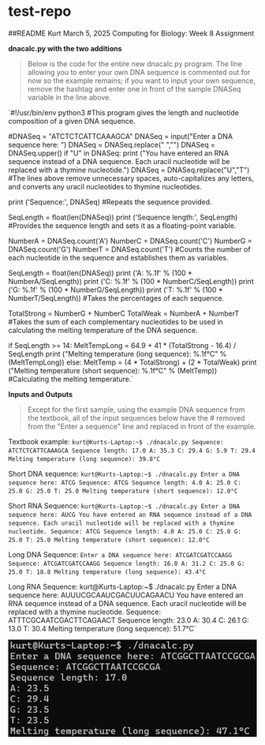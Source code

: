 # test-repo

##README
Kurt
March 5, 2025
Computing for Biology: Week 8 Assignment

**dnacalc.py with the two additions**
> Below is the code for the entire new dnacalc.py program. The line allowing you to enter your own DNA sequence is commented out for now so the example remains; if you want to input your own sequence, remove the hashtag and enter one in front of the sample DNASeq variable in the line above.

`#!/usr/bin/env python3
#This program gives the length and nucleotide composition of a given DNA sequence.

#DNASeq = "ATCTCTCATTCAAAGCA"
DNASeq = input("Enter a DNA sequence here: ")
DNASeq = DNASeq.replace(" ","")
DNASeq = DNASeq.upper()
if "U" in DNASeq:
        print ("You have entered an RNA sequence instead of a DNA sequence. Each uracil nucleotide will be replaced with a thymine nucleotide.")
        DNASeq = DNASeq.replace("U","T")
#The lines above remove unnecessary spaces, auto-capitalizes any letters, and converts any uracil nucleotides to thymine nucleotides.

print ('Sequence:', DNASeq)
#Repeats the sequence provided.

SeqLength = float(len(DNASeq))
print ('Sequence length:', SeqLength)
#Provides the sequence length and sets it as a floating-point variable.

NumberA = DNASeq.count('A')
NumberC = DNASeq.count('C')
NumberG = DNASeq.count('G')
NumberT = DNASeq.count('T')
#Counts the number of each nucleotide in the sequence and establishes them as variables.

SeqLength = float(len(DNASeq))
print ('A: %.1f' % (100 * NumberA/SeqLength))
print ('C: %.1f' % (100 * NumberC/SeqLength))
print ('G: %.1f' % (100 * NumberG/SeqLength))
print ('T: %.1f' % (100 * NumberT/SeqLength))
#Takes the percentages of each sequence.

TotalStrong = NumberG + NumberC
TotalWeak = NumberA + NumberT
#Takes the sum of each complementary nucleotides to be used in calculating the melting temperature of the DNA sequence.

if SeqLength >= 14:        MeltTempLong = 64.9 + 41 * (TotalStrong - 16.4) / SeqLength
        print ("Melting temperature (long sequence): %.1f°C" % (MeltTempLong))
else:
        MeltTemp = (4 * TotalStrong) + (2 * TotalWeak)
        print ("Melting temperature (short sequence): %.1f°C" % (MeltTemp))
#Calculating the melting temperature.`

**Inputs and Outputs**
> Except for the first sample, using the example DNA sequence from the textbook, all of the input sequences below have the # removed from the "Enter a sequence" line and replaced in front of the example. 

Textbook example:
`kurt@Kurts-Laptop:~$ ./dnacalc.py
Sequence: ATCTCTCATTCAAAGCA
Sequence length: 17.0
A: 35.3
C: 29.4
G: 5.9
T: 29.4
Melting temperature (long sequence): 39.8°C`

Short DNA sequence:
`kurt@Kurts-Laptop:~$ ./dnacalc.py
Enter a DNA sequence here: ATCG
Sequence: ATCG
Sequence length: 4.0
A: 25.0
C: 25.0
G: 25.0
T: 25.0
Melting temperature (short sequence): 12.0°C`

Short RNA Sequence:
`kurt@Kurts-Laptop:~$ ./dnacalc.py
Enter a DNA sequence here: AUCG
You have entered an RNA sequence instead of a DNA sequence. Each uracil nucleotide will be replaced with a thymine nucleotide.
Sequence: ATCG
Sequence length: 4.0
A: 25.0
C: 25.0
G: 25.0
T: 25.0
Melting temperature (short sequence): 12.0°C`

Long DNA Sequence:
`Enter a DNA sequence here: ATCGATCGATCCAAGG
Sequence: ATCGATCGATCCAAGG
Sequence length: 16.0
A: 31.2
C: 25.0
G: 25.0
T: 18.8
Melting temperature (long sequence): 43.4°C`

Long RNA Sequence:
kurt@Kurts-Laptop:~$ ./dnacalc.py
Enter a DNA sequence here: AUUUCGCAAUCGACUUCAGAACU
You have entered an RNA sequence instead of a DNA sequence. Each uracil nucleotide will be replaced with a thymine nucleotide.
Sequence: ATTTCGCAATCGACTTCAGAACT
Sequence length: 23.0
A: 30.4
C: 26.1
G: 13.0
T: 30.4
Melting temperature (long sequence): 51.7°C`

![](https://github.com/Kurt-MD/test-repo/blob/main/files/Screenshot%202025-03-27%20091104.png)
